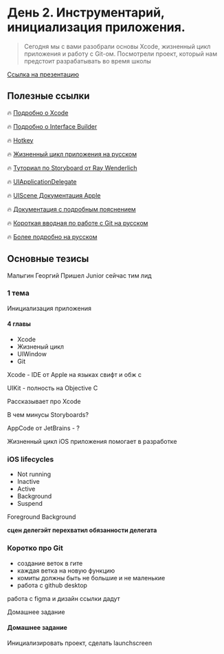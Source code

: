 # День 2. Инструментарий, инициализация приложения.

> Сегодня мы с вами разобрали основы Xcode, жизненный цикл приложения и работу с Git-ом. Посмотрели проект, который нам предстоит разрабатывать во время школы

[Ссылка на презентацию](https://github.com/lexonerus/SurfSummerSchool2022/blob/main/Day-2/day-2.pdf)

## Полезные ссылки
🔥 [Подробно о Xcode](https://developer.apple.com/documentation/xcode#//apple_ref/doc/uid/TP40010215-CH24-SW1)

🔥 [Подробно о Interface Builder](https://developer.apple.com/documentation/xcode#//apple_ref/doc/uid/TP40010215-CH5)

🔥 [Hotkey](https://it-guru.kz/swift_blog/goryachie-klavishi-xcode/)

🔥 [Жизненный цикл приложения на русском](https://proswift.ru/ios-application-lifecycle-ili-zhiznennyj-cikl-ios-prilozheniya/)

🔥 [Туториал по Storyboard от Ray Wenderlich](https://www.raywenderlich.com/5055364-ios-storyboards-getting-started)

🔥 [UIApplicationDelegate](https://developer.apple.com/documentation/uikit/uiapplicationdelegate)

🔥 [UIScene Документация Apple](https://developer.apple.com/documentation/uikit/uiscene)

🔥 [Документация c подробным пояснением](https://git-scm.com/docs)

🔥 [Короткая вводная по работе с Git на русском](https://tproger.ru/translations/git-quick-start/)

🔥 [Более подробно на русском](https://ru.hexlet.io/courses/intro_to_git)

## Основные тезисы
Малыгин Георгий
Пришел Junior сейчас тим лид

### 1 тема
Инициализация приложения

#### 4 главы
- Xcode
- Жизненый цикл
- UIWindow
- Git

Xcode - IDE от Apple
на языках свифт и обж с

UIKit - полность на Objective C

Рассказывает про Xcode

В чем минусы Storyboards?

AppCode от JetBrains - ?

Жизненный цикл iOS приложения
помогает в разработке

### iOS lifecycles
- Not running
- Inactive
- Active
- Background
- Suspend

Foreground
Background

**сцен делегэйт перехватил обязанности делегата**

### Коротко про Git
- создание веток в гите
- каждая ветка на новую функцию
- комиты должны быть не большие и не маленькие
- работа с github desktop

работа с figma и дизайн
ссылки дадут

Домашнее задание

#### Домашнее задание
Инициализировать проект,
сделать launchscreen
